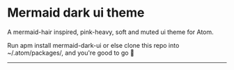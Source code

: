 # Mermaid dark ui theme

A mermaid-hair inspired, pink-heavy, soft and muted ui theme for Atom.

Run apm install mermaid-dark-ui or else clone this repo into ~/.atom/packages/, and you're good to go 🙌

---
